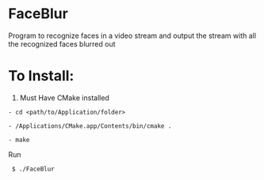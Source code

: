 # FaceBlur
Program to recognize faces in a video stream and output the stream with all the recognized faces blurred out

To Install:
====
1. Must Have CMake installed 
 ```
- cd <path/to/Application/folder>

- /Applications/CMake.app/Contents/bin/cmake .

- make
 ```
 
Run 
 ```
  $ ./FaceBlur
  ```
